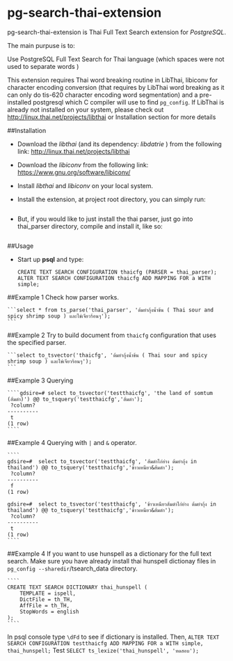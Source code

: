 pg-search-thai-extension
============================

pg-search-thai-extension is Thai Full Text Search extension for _PostgreSQL_.

The main purpuse is to:

Use PostgreSQL Full Text Search for Thai language (which spaces were not used to separate words )

This extension requires Thai word breaking routine in LibThai, libiconv for character encoding conversion (that requires by LibThai word breaking as it can only do tis-620 character encoding word segmentation) and
a pre-installed postgresql which C compiler will use to find `pg_config`.
If LibThai is already not installed on your system, please check out http://linux.thai.net/projects/libthai or Installation section for more details

##Installation

- Download the _libthai_ (and its dependency: _libdatrie_ ) from the following link: http://linux.thai.net/projects/libthai

- Download the _libiconv_ from the following link: https://www.gnu.org/software/libiconv/

- Install _libthai_ and _libiconv_ on your local system.

- Install the extension, at project root directory, you can simply run:

     ````make all
     ````
- But, if you would like to just install the thai parser, just go into thai_parser directory, compile and install it, like so:

     ````cd thai_parser; make; make install
     ````

##Usage

- Start up **psql** and type:

     ```CREATE EXTENSION thai_parser;
     CREATE TEXT SEARCH CONFIGURATION thaicfg (PARSER = thai_parser);
     ALTER TEXT SEARCH CONFIGURATION thaicfg ADD MAPPING FOR a WITH simple;
     ```

##Example 1
Check how parser works.

    ```select * from ts_parse('thai_parser', 'ต้มยำกุ้งน้ำข้น ( Thai sour and spicy shrimp soup ) และไข่เจียวร้อนๆ');
    ```

##Example 2
Try to build document from `thaicfg` configuration that uses the specified parser.

    ```select to_tsvector('thaicfg', 'ต้มยำกุ้งน้ำข้น ( Thai sour and spicy shrimp soup ) และไข่เจียวร้อนๆ');
    ```

##Example 3
Querying

    ````gdsire=# select to_tsvector('testthaicfg', 'the land of somtum (ส้มตำ)') @@ to_tsquery('testthaicfg','ส้มตำ');
     ?column?
    ----------
     t
    (1 row)
    ````
##Example 4
Querying with `|` and `&` operator.

    ````
    gdsire=#  select to_tsvector('testthaicfg', 'ส้มตำไก่ย่าง ต้มยำกุ้ง in thailand') @@ to_tsquery('testthaicfg','ข้าวเหนียว&ส้มตำ');
     ?column?
    ----------
     f
    (1 row)

    gdsire=#  select to_tsvector('testthaicfg', 'ข้าวเหนียวส้มตำไก่ย่าง ต้มยำกุ้ง in thailand') @@ to_tsquery('testthaicfg','ข้าวเหนียว&ส้มตำ');
     ?column?
    ----------
     t
    (1 row)
    ````

##Example 4
 If you want to use hunspell as a dictionary for the full text search.
 Make sure you have already install thai hunspell dictionay files in `pg_config --sharedir`/tsearch_data directory.

    ````
    CREATE TEXT SEARCH DICTIONARY thai_hunspell (
        TEMPLATE = ispell,
        DictFile = th_TH,
        AffFile = th_TH,
        StopWords = english
    );
    ````

In psql console type `\dFd` to see if dictionary is installed.
Then,
   ````ALTER TEXT SEARCH CONFIGURATION testthaicfg ADD MAPPING FOR a WITH simple, thai_hunspell;````
Test
   ````SELECT ts_lexize('thai_hunspell', 'ทดสอบ');````
